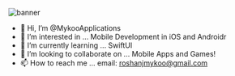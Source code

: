 ![banner](https://www.canva.com/design/DAE3aktU2jE/share/preview?token=lbGHvTCzAHWlrBNJP-tE-Q&role=EDITOR&utm_content=DAE3aktU2jE&utm_campaign=designshare&utm_medium=link&utm_source=sharebutton)

- 👋 Hi, I’m @MykooApplications
- 👀 I’m interested in ... Mobile Development in iOS and Androidr
- 🌱 I’m currently learning ... SwiftUI
- 💞️ I’m looking to collaborate on ... Mobile Apps and Games!
- 📫 How to reach me ... email: roshanjmykoo@gmail.com

<!---
MykooApplications/MykooApplications is a ✨ special ✨ repository because its `README.md` (this file) appears on your GitHub profile.
You can click the Preview link to take a look at your changes.
--->
